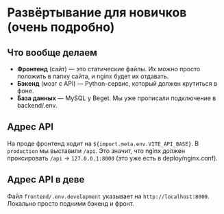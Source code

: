 
# Развёртывание для новичков (очень подробно)

## Что вообще делаем
- **Фронтенд** (сайт) — это статические файлы. Их можно просто положить в папку сайта, и nginx будет их отдавать.
- **Бэкенд** (мозг с API) — Python-сервис, который должен крутиться в фоне.
- **База данных** — MySQL у Beget. Мы уже прописали подключение в backend/.env.

## Адрес API
На проде фронтенд ходит на `${import.meta.env.VITE_API_BASE}`. В `production` мы выставили `/api`.
Это значит, что nginx должен проксировать `/api` → `127.0.0.1:8000` (это уже есть в deploy/nginx.conf).

## Адрес API в деве
Файл `frontend/.env.development` указывает на `http://localhost:8000`. Локально просто подними бэкенд и фронт.
